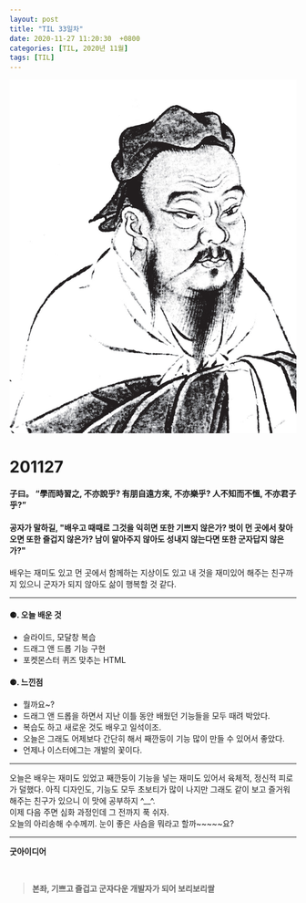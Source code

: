 ```yaml
---
layout: post
title: "TIL 33일차"
date: 2020-11-27 11:20:30  +0800
categories: [TIL, 2020년 11월]
tags: [TIL]
---
```


![image](/assets/img/sample/avatar.jpg)

# **201127**

#### **子曰。 “學而時習之, 不亦說乎? 有朋自遠方來, 不亦樂乎? 人不知而不慍, 不亦君子乎?”**

#### **공자가 말하길, "배우고 때때로 그것을 익히면 또한 기쁘지 않은가? 벗이 먼 곳에서 찾아오면 또한 즐겁지 않은가? 남이 알아주지 않아도 성내지 않는다면 또한 군자답지 않은가?"**

배우는 재미도 있고 먼 곳에서 함께하는 지상이도 있고 내 것을 재미있어 해주는 친구까지 있으니 군자가 되지 않아도 삶이 행복할 것 같다.

---

#### **⚈. 오늘 배운 것**

- 슬라이드, 모달창 복습
- 드래그 앤 드롭 기능 구현
- 포켓몬스터 퀴즈 맞추는 HTML

#### **⚈. 느낀점**

- 뭘까요~?
- 드래그 앤 드롭을 하면서 지난 이틀 동안 배웠던 기능들을 모두 때려 박았다.
- 복습도 하고 새로운 것도 배우고 일석이조.
- 오늘은 그래도 어제보다 간단히 해서 째깐둥이 기능 많이 만들 수 있어서 좋았다.
- 언제나 이스터에그는 개발의 꽃이다.

---

오늘은 배우는 재미도 있었고 째깐둥이 기능을 넣는 재미도 있어서 육체적, 정신적 피로가 덜했다. 아직 디자인도, 기능도 모두 초보티가 많이 나지만 그래도 같이 보고 즐거워 해주는 친구가 있으니 이 맛에 공부하지 ^\_\_^.  
이제 다음 주면 심화 과정인데 그 전까지 푹 쉬자.  
오늘의 아리송해 수수께끼. 눈이 좋은 사슴을 뭐라고 할까~~~~~요?

---

**굿아이디어**

<br>

> **본좌, 기쁘고 즐겁고 군자다운 개발자가 되어 보리보리쌀**
